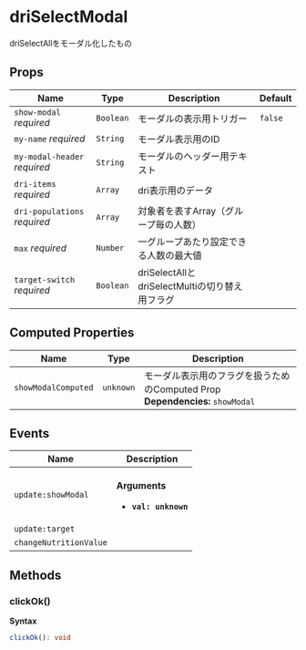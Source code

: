 # driSelectModal

driSelectAllをモーダル化したもの

## Props

| Name                         | Type      | Description                          | Default |
| ---------------------------- | --------- | ------------------------------------ | ------- |
| `show-modal` *required*      | `Boolean` | モーダルの表示用トリガー                         | `false` |
| `my-name` *required*         | `String`  | モーダル表示用のID                           |         |
| `my-modal-header` *required* | `String`  | モーダルのヘッダー用テキスト                       |         |
| `dri-items` *required*       | `Array`   | dri表示用のデータ                           |         |
| `dri-populations` *required* | `Array`   | 対象者を表すArray（グループ毎の人数）                |         |
| `max` *required*             | `Number`  | 一グループあたり設定できる人数の最大値                  |         |
| `target-switch` *required*   | `Boolean` | driSelectAllとdriSelectMultiの切り替え用フラグ | &nbsp;  |

## Computed Properties

| Name                | Type      | Description                                                      |
| ------------------- | --------- | ---------------------------------------------------------------- |
| `showModalComputed` | `unknown` | モーダル表示用のフラグを扱うためのComputed Prop<br/>**Dependencies:** `showModal` |

## Events

| Name                   | Description                                                 |
| ---------------------- | ----------------------------------------------------------- |
| `update:showModal`     | <br/>**Arguments**<br/><ul><li>**`val: unknown`**</li></ul> |
| `update:target`        |                                                             |
| `changeNutritionValue` | &nbsp;                                                      |

## Methods

### clickOk()

**Syntax**

```typescript
clickOk(): void
```

